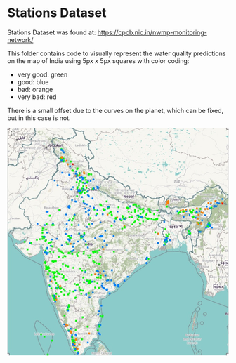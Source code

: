 # Stations Dataset

Stations Dataset was found at: https://cpcb.nic.in/nwmp-monitoring-network/

This folder contains code to visually represent the water quality predictions on the map of India using 5px x 5px squares with color coding:

- very good: green
- good: blue
- bad: orange
- very bad: red

There is a small offset due to the curves on the planet, which can be fixed, but in this case is not.

![visualisation](segmentedImage.jpg "visualization")
